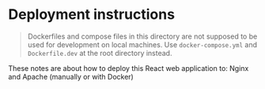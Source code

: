 # Deployment instructions

> Dockerfiles and compose files in this directory are not supposed to be used for development on local machines. Use `docker-compose.yml` and `Dockerfile.dev` at the root directory instead.

These notes are about how to deploy this React web application to: Nginx and Apache (manually or with Docker)
